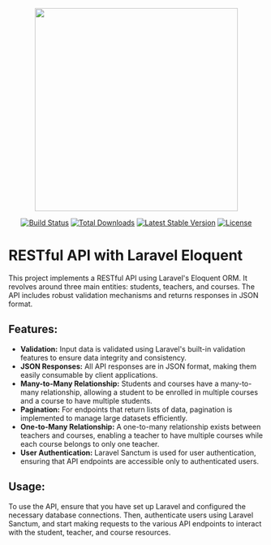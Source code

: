 <p align="center"><a href="https://laravel.com" target="_blank"><img src="https://raw.githubusercontent.com/laravel/art/master/logo-lockup/5%20SVG/2%20CMYK/1%20Full%20Color/laravel-logolockup-cmyk-red.svg" width="400"></a></p>

<p align="center">
<a href="https://travis-ci.org/laravel/framework"><img src="https://travis-ci.org/laravel/framework.svg" alt="Build Status"></a>
<a href="https://packagist.org/packages/laravel/framework"><img src="https://img.shields.io/packagist/dt/laravel/framework" alt="Total Downloads"></a>
<a href="https://packagist.org/packages/laravel/framework"><img src="https://img.shields.io/packagist/v/laravel/framework" alt="Latest Stable Version"></a>
<a href="https://packagist.org/packages/laravel/framework"><img src="https://img.shields.io/packagist/l/laravel/framework" alt="License"></a>
</p>


# RESTful API with Laravel Eloquent

This project implements a RESTful API using Laravel's Eloquent ORM. It revolves around three main entities: students, teachers, and courses. The API includes robust validation mechanisms and returns responses in JSON format. 

## Features:

- **Validation:** Input data is validated using Laravel's built-in validation features to ensure data integrity and consistency.
- **JSON Responses:** All API responses are in JSON format, making them easily consumable by client applications.
- **Many-to-Many Relationship:** Students and courses have a many-to-many relationship, allowing a student to be enrolled in multiple courses and a course to have multiple students.
- **Pagination:** For endpoints that return lists of data, pagination is implemented to manage large datasets efficiently.
- **One-to-Many Relationship:** A one-to-many relationship exists between teachers and courses, enabling a teacher to have multiple courses while each course belongs to only one teacher.
- **User Authentication:** Laravel Sanctum is used for user authentication, ensuring that API endpoints are accessible only to authenticated users.

## Usage:

To use the API, ensure that you have set up Laravel and configured the necessary database connections. Then, authenticate users using Laravel Sanctum, and start making requests to the various API endpoints to interact with the student, teacher, and course resources.
